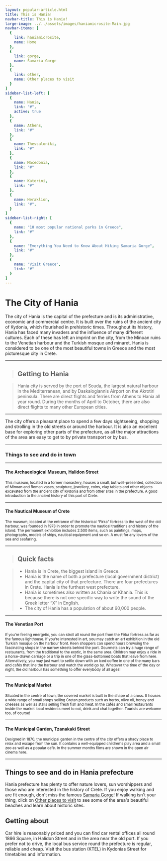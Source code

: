 ```yaml
---
layout: popular-article.html
title: This is Hania!
navbar-title: This is Hania!
large-image: ../../assets/images/haniamicrosite-Main.jpg
navbar-items: [
  {
    link: haniamicrosite,
    name: Home
  },
  {
    link: gorge,
    name: Samaria Gorge
  },
  {
    link: other,
    name: Other places to visit
  }
]
sidebar-list-left: [
  {
    name: Hania,
    link: "#",
    active: true
  },
  {
    name: Athens,
    link: "#"
  },
  {
    name: Thessaloniki,
    link: "#"
  },
  {
    name: Macedonia,
    link: "#"
  },
  {
    name: Katerini,
    link: "#"
  },
  {
    name: Heraklion,
    link: "#",
  }
]
sidebar-list-right: [
  {
    name: "10 most popular national parks in Greece",
    link: "#"
  },
  {
    name: "Everything You Need to Know About Hiking Samaria Gorge",
    link: "#"
  },
  {
    name: "Visit Greece",
    link: "#"
  }
]
---
```


# The City of Hania

The city of Hania is the capital of the prefecture and is its administrative, economic and commercial centre. It is built over the ruins of the ancient city of Kydonia, which flourished in prehistoric times. Throughout its history, Hania has faced many invaders and the influence of many different cultures. Each of these has left an imprint on the city, from the Minoan ruins to the Venetian harbour and the Turkish mosque and minaret. Hania is considered to be one of the most beautiful towns in Greece and the most picturesque city in Crete.

***
> ## Getting to Hania

>Hania city is served by the port of Souda, the largest natural harbour in the Mediterranean, and by Daskalogiannis Airport on the Akrotiri peninsula. There are direct flights and ferries from Athens to Hania all year round. During the months of April to October, there are also direct flights to many other European cities.

***

The city offers a pleasant place to spend a few days sightseeing, shopping and strolling in the old streets or around the harbour. It is also an excellent base for exploring other parts of the prefecture, as all the major attractions of the area are easy to get to by private transport or by bus.

***
### Things to see and do in town

***

#### The Archaeological Museum, Halidon Street

<small>This museum, located in a former monastery, houses a small, but well-presented, collection of Minoan and Roman vases, sculpture, jewellery, coins, clay tablets and other objects excavated from the ancient city of Kydonia and from other sites in the prefecture. A good introduction to the ancient history of this part of Crete.</small>

---

#### The Nautical Museum of Crete

<small>The museum, located at the entrance of the historical “Firka” fortress to the west of the old harbour, was founded in 1973 in order to promote the nautical traditions and history of the island. The permanent exhibition includes 2.500 items, such as paintings, maps, photographs, models of ships, nautical equipment and so on. A must for any lovers of the sea and seafaring.</small>

***
> ## Quick facts

>*   Hania is in Crete, the biggest island in Greece.
>*   Hania is the name of both a prefecture (local government district) and the capital city of that prefecture. There are four prefectures in Crete. Hania is the furthest west prefecture.
>*   Hania is sometimes also written as Chania or Khania. This is because there is not one specific way to write the sound of the Greek letter “X” in English.
>*   The city of Hania has a population of about 60,000 people.

***

#### The Venetian Port

<small> If you're feeling energetic, you can stroll all round the port from the Firka fortress as far as the famous lighthouse. If you're interested in art, you may catch an art exhibition in the old Turkish mosque on the harbour front. Keen shoppers can spend hours browsing the fascinating shops in the narrow streets behind the port. Gourmets can try a huge range of restaurants, from the traditional to the exotic, in the same area. Children may enjoy a ride in a horse-drawn carriage or a trip in one of the glass-bottomed boats that leave from here. Alternatively, you may just want to settle down with an iced coffee in one of the many bars and cafés that line the harbour and watch the world go by. Whatever the time of the day or night, the old harbour has something to offer everybody of all ages!</small>

***
#### The Municipal Market

<small>Situated in the centre of town, the covered market is built in the shape of a cross. It houses a wide range of small shops selling Cretan products such as herbs, olive oil, honey and cheeses as well as stalls selling fresh fish and meat. In the cafés and small restaurants inside the market local residents meet to eat, drink and chat together. Tourists are welcome too, of course!</small>

***
#### The Municipal Garden, Tzanakaki Street

<small>Designed in 1870, the municipal garden in the centre of the city offers a shady place to relax and escape from the sun. It contains a well-equipped children's play area and a small zoo as well as a popular café. In the summer months films are shown in the open air cinema here.</small>

***
## Things to see and do in Hania prefecture

Hania prefecture has plenty to offer nature lovers, sun worshippers and those who are interested in the history of Crete. If you enjoy walking and are fit enough, don't miss the famous [Samaria Gorge](gorge)! If walking isn't your thing, click on [Other places to visit](other) to see some of the area's beautiful beaches and learn about historic sites.

## Getting about

Car hire is reasonably priced and you can find car rental offices all round 1866 Square, in Halidon Street and in the area near the old port. If you prefer not to drive, the local bus service round the prefecture is regular, reliable and cheap. Visit the bus station (KTEL) in Kydonias Street for timetables and information.
